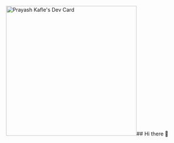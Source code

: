 <a href="https://app.daily.dev/prayashkafle"><img src="https://api.daily.dev/devcards/v2/rBcdFh4NnzyXvdml3eK6Q.png?r=8uw&type=default" width="356" alt="Prayash Kafle's Dev Card"/></a>## Hi there 👋

<!--
**Prayash45/prayash45** is a ✨ _special_ ✨ repository because its `README.md` (this file) appears on your GitHub profile.

Here are some ideas to get you started:

- 🔭 I’m currently working on ...
- 🌱 I’m currently learning ...
- 👯 I’m looking to collaborate on ...
- 🤔 I’m looking for help with ...
- 💬 Ask me about ...
- 📫 How to reach me: ...
- 😄 Pronouns: ...
- ⚡ Fun fact: ...
-->
